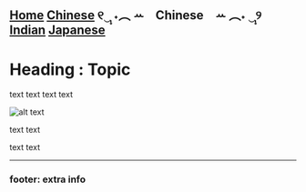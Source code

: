 [Home](README.md)  [Chinese](chinese/tea-ceremony.md) ୧‿̩͙ ˖︵ ꕀ⠀ Chinese⠀ ꕀ ︵˖ ‿̩͙୨ [Indian](indian/tea-ceremony.md)  [Japanese](japanese/tea-ceremony.md)
---- 

# Heading : Topic
text text
text text


![alt text](url)

text text

text text

---- 

### footer: extra info
